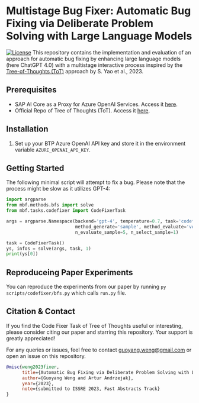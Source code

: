 # Multistage Bug Fixer: Automatic Bug Fixing via Deliberate Problem Solving with Large Language Models

[![License](https://img.shields.io/badge/License-Apache%202.0-blue.svg)](LICENSE)
This repository contains the implementation and evaluation of an approach 
for automatic bug fixing by enhancing large language models (here ChatGPT 4.0) with
a multistage interactive process inspired by the 
[Tree-of-Thoughts (ToT)](https://arxiv.org/abs/2305.10601)
approach by S. Yao et al., 2023.

## Prerequisites
- SAP AI Core as a Proxy for Azure OpenAI Services. Access it [here](https://github.com/SAP-samples/azure-openai-aicore-cap-api).
- Official Repo of Tree of Thoughts (ToT). Access it [here](https://github.com/princeton-nlp/tree-of-thought-llm).

## Installation
1. Set up your BTP Azure OpenAI API key and store it in the environment variable `AZURE_OPENAI_API_KEY`.

## Getting Started
The following minimal script will attempt to fix a bug. Please note that the process might be slow as it utilizes GPT-4:

```python
import argparse
from mbf.methods.bfs import solve
from mbf.tasks.codefixer import CodeFixerTask

args = argparse.Namespace(backend='gpt-4', temperature=0.7, task='codefixer', naive_run=False, prompt_sample='cot',
                          method_generate='sample', method_evaluate='vote', method_select='greedy', n_generate_sample=5,
                          n_evaluate_sample=5, n_select_sample=1)

task = CodeFixerTask()
ys, infos = solve(args, task, 1)
print(ys[0])
```

## Reproduceing Paper Experiments
You can reproduce the experiments from our paper by running `py scripts/codefixer/bfs.py` which calls `run.py` file. 

## Citation & Contact
If you find the Code Fixer Task of Tree of Thoughts useful or interesting, please consider citing our paper and starring this repository. Your support is greatly appreciated!

For any queries or issues, feel free to contact guoyang.weng@gmail.com or open an issue on this repository.

```bibtex
@misc{weng2023fixer,
      title={Automatic Bug Fixing via Deliberate Problem Solving with Large Language Models}, 
      author={Guoyang Weng and Artur Andrzejak},
      year={2023},
      note={submitted to ISSRE 2023, Fast Abstracts Track}
}
```
